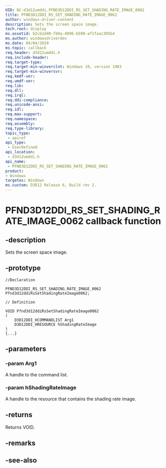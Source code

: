 ```yaml
---
UID: NC:d3d12umddi.PFND3D12DDI_RS_SET_SHADING_RATE_IMAGE_0062
title: PFND3D12DDI_RS_SET_SHADING_RATE_IMAGE_0062
author: windows-driver-content
description: Sets the screen space image.
tech.root: display
ms.assetid: b2cb2d40-f60a-4896-b590-af1faac305b4
ms.author: windowsdriverdev
ms.date: 04/04/2019
ms.topic: callback
req.header: d3d12umddi.h
req.include-header:
req.target-type:
req.target-min-winverclnt: Windows 10, version 1903
req.target-min-winversvr:
req.kmdf-ver:
req.umdf-ver:
req.lib:
req.dll:
req.irql: 
req.ddi-compliance:
req.unicode-ansi:
req.idl:
req.max-support:
req.namespace:
req.assembly:
req.type-library: 
topic_type: 
 - apiref
api_type: 
 - UserDefined
api_location: 
 - d3d12umddi.h
api_name: 
 - PFND3D12DDI_RS_SET_SHADING_RATE_IMAGE_0062
product:
- Windows
targetos: Windows
ms.custom: D3D12 Release 6, Build rev 2.
---
```


# PFND3D12DDI_RS_SET_SHADING_RATE_IMAGE_0062 callback function

## -description

Sets the screen space image.

## -prototype

```
//Declaration

PFND3D12DDI_RS_SET_SHADING_RATE_IMAGE_0062 Pfnd3d12ddiRsSetShadingRateImage0062; 

// Definition

VOID Pfnd3d12ddiRsSetShadingRateImage0062 
(
	D3D12DDI_HCOMMANDLIST Arg1
	D3D12DDI_HRESOURCE hShadingRateImage
)
{...}

```

## -parameters

### -param Arg1

A handle to the command list.

### -param hShadingRateImage

A handle to the resource that contains the shading rate image.

## -returns

Returns VOID.

## -remarks


## -see-also